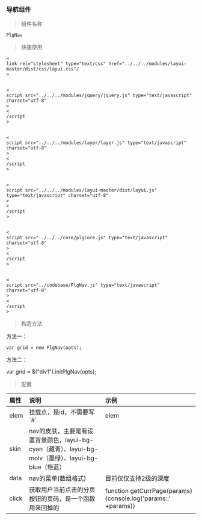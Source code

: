 ### 导航组件

> 组件名称

```
PlgNav
```

> 快速使用

```
<
link rel="stylesheet" type="text/css" href="../../../modules/layui-master/dist/css/layui.css"/
>


<
script src="../../../modules/jquery/jquery.js" type="text/javascript" charset="utf-8"
>
<
/script
>


<
script src="../../../modules/layer/layer.js" type="text/javascript" charset="utf-8"
>
<
/script
>


<
script src="../../../modules/layui-master/dist/layui.js" type="text/javascript" charset="utf-8"
>
<
/script
>


<
script src="../../../core/plgcore.js" type="text/javascript" charset="utf-8"
>
<
/script
>


<
script src="../codebase/PlgNav.js" type="text/javascript" charset="utf-8"
>
<
/script
>
```

> 构造方法

方法一：

```
var grid = new PlgNav(opts);
```

方法二：

var grid = $\("div1"\).initPlgNav\(opts\);

> 配置

| 属性 | 说明 | 示例 |
| :--- | :--- | :--- |
| elem | 挂载点，是id，不需要写\`\#\` | elem |
| skin | nav的皮肤，主要是有设置背景颜色，layui-bg-cyan（藏青）、layui-bg-molv（墨绿）、layui-bg-blue（艳蓝） |  |
| data | nav的菜单\(数组格式\) | 目前仅仅支持2级的深度 |
| click | 获取用户当前点击的分页按钮的页码，是一个函数用来回掉的 | function getCurrPage\(params\){console.log\('params::' +params\)} |



